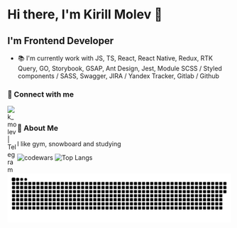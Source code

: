 # Hi there, I'm Kirill Molev 👋

## I'm Frontend Developer

- 📚 I'm currently work with JS, TS, React, React Native, Redux, RTK Query, GO, Storybook, GSAP, Ant Design, Jest, Module SCSS / Styled components / SASS, Swagger, JIRA / Yandex Tracker, Gitlab / Github

### 🔗 Connect with me

[<img align="left" alt="k_molev | Telegram" width="22px" color="#fff" src="https://cdn.jsdelivr.net/npm/simple-icons@6.8.0/icons/telegram.svg"/> ][telegram]

[telegram]: https://t.me/k_molev
&nbsp;&nbsp;

### 🧗 About Me

I like gym, snowboard and studying

![codewars](https://www.codewars.com/users/Kirill354/badges/large)
![Top Langs](https://github-readme-stats.vercel.app/api/top-langs/?username=Kirill354&layout=compact&langs_count=6)

![github-user-contribution](https://github.com/Kirill354/Kirill354/blob/main/github-user-contribution.svg)
